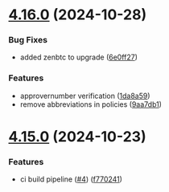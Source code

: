 # [4.16.0](https://github.com/zenrocklabs/zrchain/compare/v4.15.0...v4.16.0) (2024-10-28)


### Bug Fixes

* added zenbtc to upgrade ([6e0ff27](https://github.com/zenrocklabs/zrchain/commit/6e0ff27c6c71702e6b7c051559b23b952c17eeba))


### Features

* approvernumber verification ([1da8a59](https://github.com/zenrocklabs/zrchain/commit/1da8a5936dcb687c0670f7efabcb5305999c8fb5))
* remove abbreviations in policies ([9aa7db1](https://github.com/zenrocklabs/zrchain/commit/9aa7db1aba8b06a9e8743eecf1d4efcc07e1f265))

# [4.15.0](https://github.com/zenrocklabs/zrchain/compare/v4.14.1...v4.15.0) (2024-10-23)


### Features

* ci build pipeline ([#4](https://github.com/zenrocklabs/zrchain/issues/4)) ([f770241](https://github.com/zenrocklabs/zrchain/commit/f770241f3cdedbe0ca1b4357c40979f28d691dd7))

